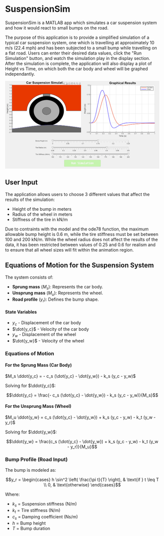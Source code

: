 # SuspensionSim
SuspensionSim is a MATLAB app which simulates a car suspension system and how it would react to small bumps on the road.


The purpose of this application is to provide a simplified simulation of a typical car suspension system, one which is travelling at approximately 10 m/s (22.4 mph) and has been subjected to a small bump while travelling on a flat road. Users can enter their desired data values, click the "Run Simulation" button, and watch the simulation play in the display section. After the simulation is complete, the application will also display a plot of Height vs Time, on which both the car body and wheel will be graphed independantly.

![alt text](https://github.com/JakubPonulak/SuspensionSim/blob/main/sample_image.png)

## User Input
The application allows users to choose 3 different values that affect the results of the simulation: 
- Height of the bump in meters
- Radius of the wheel in meters
- Stiffness of the tire in kN/m

Due to contraints with the model and the ode78 function, the maximum allowable bump height is 0.6 m, while the tire stiffness must be set between 100 and 200 kN/m. While the wheel radius does not affect the results of the data, it has been restricted between values of 0.25 and 0.6 for realism and to ensure that all wheel sizes will fit within the animation region.

## Equations of Motion for the Suspension System

The system consists of:
- **Sprung mass** ($M_s$): Represents the car body.
- **Unsprung mass** ($M_u$): Represents the wheel.
- **Road profile** ($y_r$): Defines the bump shape.

#### **State Variables**
- $y_c$ - Displacement of the car body  
- $\dot{y_c}$ - Velocity of the car body  
- $y_w$ - Displacement of the wheel  
- $\dot{y_w}$ - Velocity of the wheel  

### **Equations of Motion**
#### **For the Sprung Mass (Car Body)**

$M_s \ddot{y_c} = - c_s (\dot{y_c} - \dot{y_w}) - k_s (y_c - y_w)$

Solving for $\ddot{y_c}$:

$$\ddot{y_c} = \frac{- c_s (\dot{y_c} - \dot{y_w}) - k_s (y_c - y_w)}{M_s}$$

#### **For the Unsprung Mass (Wheel)**

$M_u \ddot{y_w} = c_s (\dot{y_c} - \dot{y_w}) + k_s (y_c - y_w) - k_t (y_w - y_r)$

Solving for $\ddot{y_w}$:

$$\ddot{y_w} = \frac{c_s (\dot{y_c} - \dot{y_w}) + k_s (y_c - y_w) - k_t (y_w - y_r)}{M_u}$$

### **Bump Profile (Road Input)**
The bump is modeled as:

$$y_r =
\begin{cases} 
h \sin^2 \left( \frac{\pi t}{T} \right), & \text{if } t \leq T \\
0, & \text{otherwise}
\end{cases}$$

Where:
- $k_s$ = Suspension stiffness (N/m)  
- $k_t$ = Tire stiffness (N/m)  
- $c_s$ = Damping coefficient (Ns/m)  
- $h$ = Bump height  
- $T$ = Bump duration


